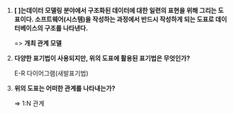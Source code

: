 1. **[   ]는데이터 모델링 분야에서 구조화된 데이터에 대한 일련의 표현을 위해 그리는 도표이다. 소프트웨어(시스템)을 작성하는 과정에서 반드시 작성하게 되는 도표로 데이터베이스의 구조를 나타낸다.**

    => **개최 관계 모델**

2. **다양한 표기법이 사용되지만, 위의 도표에 활용된 표기법은 무엇인가?**

   E-R 다이어그램(새발표기법)

3. **위의 도표는 어떠한 관계를 나타내는가?**

   => 1:N 관계 

